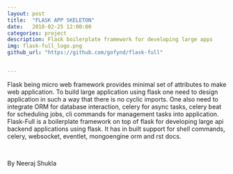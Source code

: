 ```yaml
---
layout: post
title:  "FLASK APP SKELETON"
date:   2018-02-25 12:00:00
categories: project
description: Flask boilerplate framework for developing large apps
img: flask-full_logo.png
github_url: "https://github.com/gofynd/flask-full"


---
```



<p>Flask being micro web framework provides minimal set of attributes to make web application. To build large application using flask one need to design application in such a way that there is no cyclic imports. One also need to integrate ORM for database interaction, celery for async tasks, celery beat for scheduling jobs, cli commands for management tasks into application.
Flask-Full is a boilerplate framework on top of flask for developing large api backend applications using flask. It has in built support for shell commands, celery, websocket, eventlet, mongoengine orm and rst docs.</p>

<br>
<p>By Neeraj Shukla</p>


